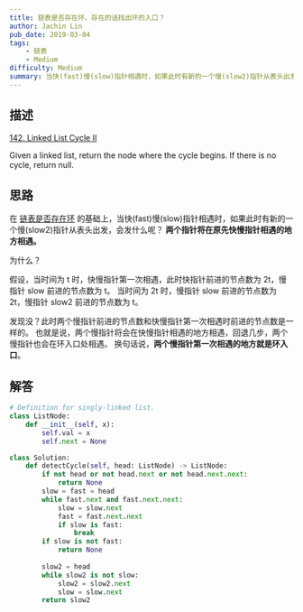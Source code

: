 ```yaml
---
title: 链表是否存在环，存在的话找出环的入口？
author: Jachin Lin
pub_date: 2019-03-04
tags:
    - 链表
    - Medium
difficulty: Medium
summary: 当快(fast)慢(slow)指针相遇时，如果此时有新的一个慢(slow2)指针从表头出发，两个慢指针将在环入口处相遇。
---
```


## 描述 

[142. Linked List Cycle II](https://leetcode.com/problems/linked-list-cycle-ii/)

Given a linked list, return the node where the cycle begins. If there is no cycle, return null.

## 思路

在 [链表是否存在环](./141-linked-list-cycle.html) 的基础上，当快(fast)慢(slow)指针相遇时，如果此时有新的一个慢(slow2)指针从表头出发，会发什么呢？
**两个指针将在原先快慢指针相遇的地方相遇。**

为什么？

假设，当时间为 t 时，快慢指针第一次相遇，此时快指针前进的节点数为 2t，慢指针 slow 前进的节点数为 t。
当时间为 2t 时，慢指针 slow 前进的节点数为 2t，慢指针 slow2 前进的节点数为 t。

发现没？此时两个慢指针前进的节点数和快慢指针第一次相遇时前进的节点数是一样的。
也就是说，两个慢指针将会在快慢指针相遇的地方相遇，回退几步，两个慢指针也会在环入口处相遇。
换句话说，**两个慢指针第一次相遇的地方就是环入口**。

## 解答

```python
# Definition for singly-linked list.
class ListNode:
    def __init__(self, x):
        self.val = x
        self.next = None

class Solution:
    def detectCycle(self, head: ListNode) -> ListNode:
        if not head or not head.next or not head.next.next:
            return None
        slow = fast = head
        while fast.next and fast.next.next:
            slow = slow.next
            fast = fast.next.next
            if slow is fast:
                break
        if slow is not fast:
            return None
        
        slow2 = head
        while slow2 is not slow:
            slow2 = slow2.next
            slow = slow.next
        return slow2
        
```